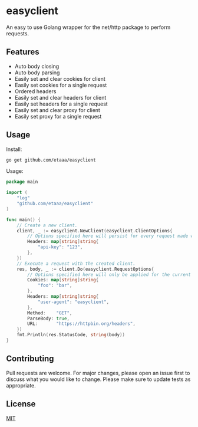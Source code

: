 # easyclient

An easy to use Golang wrapper for the net/http package to perform requests.

## Features

* Auto body closing
* Auto body parsing
* Easily set and clear cookies for client
* Easily set cookies for a single request
* Ordered headers
* Easily set and clear headers for client
* Easily set headers for a single request
* Easily set and clear proxy for client
* Easily set proxy for a single request

## Usage

Install:
```bash
go get github.com/etaaa/easyclient
```

Usage:
```go
package main

import (
	"log"
	"github.com/etaaa/easyclient"
)

func main() {
	// Create a new client.
	client, _ := easyclient.NewClient(easyclient.ClientOptions{
		// Options specified here will persist for every request made with this client.
		Headers: map[string]string{
			"api-key": "123",
		},
	})
	// Execute a request with the created client.
	res, body, _ := client.Do(easyclient.RequestOptions{
		// Options specified here will only be applied for the current request.
		Cookies: map[string]string{
			"foo": "bar",
		},
		Headers: map[string]string{
			"user-agent": "easyclient",
		},
		Method:    "GET",
		ParseBody: true,
		URL:       "https://httpbin.org/headers",
	})
	fmt.Println(res.StatusCode, string(body))
}
```

## Contributing
Pull requests are welcome. For major changes, please open an issue first to discuss what you would like to change. Please make sure to update tests as appropriate.

## License
[MIT](https://choosealicense.com/licenses/mit/)
